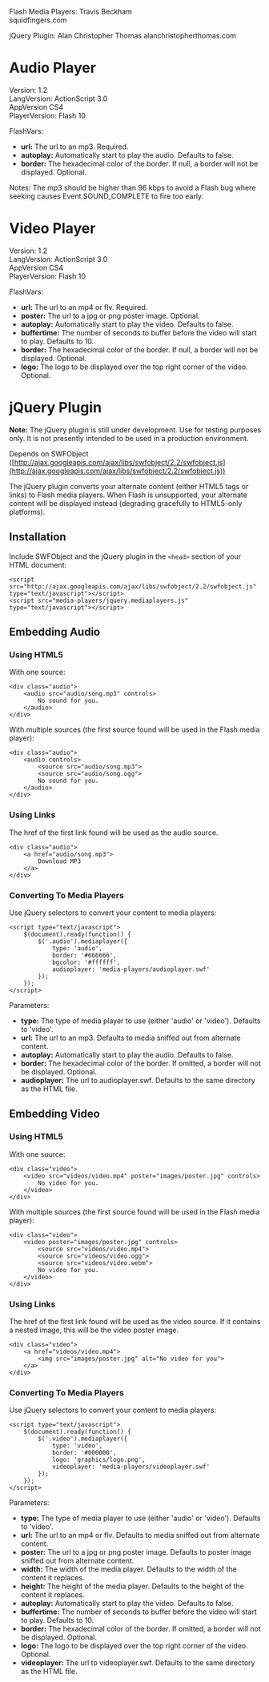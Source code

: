 Flash Media Players:
Travis Beckham  
squidfingers.com

jQuery Plugin:
Alan Christopher Thomas
alanchristopherthomas.com

Audio Player
============

Version: 1.2  
LangVersion: ActionScript 3.0  
AppVersion CS4  
PlayerVersion: Flash 10  

FlashVars:

* __url:__ The url to an mp3. Required.
* __autoplay:__ Automatically start to play the audio. Defaults to false.
* __border:__ The hexadecimal color of the border. If null, a border will not be displayed. Optional.

Notes: The mp3 should be higher than 96 kbps to avoid a Flash bug where seeking causes Event.SOUND_COMPLETE to fire too early.

Video Player
============

Version: 1.2  
LangVersion: ActionScript 3.0  
AppVersion CS4  
PlayerVersion: Flash 10  

FlashVars:

* __url:__ The url to an mp4 or flv. Required.
* __poster:__ The url to a jpg or png poster image. Optional.
* __autoplay:__ Automatically start to play the video. Defaults to false.
* __buffertime:__ The number of seconds to buffer before the video will start to play. Defaults to 10.
* __border:__ The hexadecimal color of the border. If null, a border will not be displayed. Optional.
* __logo:__ The logo to be displayed over the top right corner of the video. Optional.

jQuery Plugin
=============

__Note:__ The jQuery plugin is still under development. Use for testing purposes only. It is not presently intended to be used in a production environment.

Depends on SWFObject ([http://ajax.googleapis.com/ajax/libs/swfobject/2.2/swfobject.js](http://ajax.googleapis.com/ajax/libs/swfobject/2.2/swfobject.js))

The jQuery plugin converts your alternate content (either HTML5 tags or links) to Flash media players. When Flash is unsupported, your alternate content will be displayed instead (degrading gracefully to HTML5-only platforms).

Installation
------------

Include SWFObject and the jQuery plugin in the `<head>` section of your HTML document:

    <script src="http://ajax.googleapis.com/ajax/libs/swfobject/2.2/swfobject.js" type="text/javascript"></script>
    <script src="media-players/jquery.mediaplayers.js" type="text/javascript"></script>

Embedding Audio
---------------

### Using HTML5 ###

With one source:

    <div class="audio">
        <audio src="audio/song.mp3" controls>
            No sound for you.
        </audio>
    </div>

With multiple sources (the first source found will be used in the Flash media player):

    <div class="audio">
        <audio controls>
            <source src="audio/song.mp3">
            <source src="audio/song.ogg">
            No sound for you.
        </audio>
    </div>

### Using Links ###

The href of the first link found will be used as the audio source.

    <div class="audio">
        <a href="audio/song.mp3">
            Download MP3
        </a>
    </div>

### Converting To Media Players ###

Use jQuery selectors to convert your content to media players:

    <script type="text/javascript">
        $(document).ready(function() {
            $('.audio').mediaplayer({
                type: 'audio',
                border: '#666666',
                bgcolor: '#ffffff',
                audioplayer: 'media-players/audioplayer.swf'
            });
        });
    </script>

Parameters:

* __type:__ The type of media player to use (either 'audio' or 'video'). Defaults to 'video'.
* __url:__ The url to an mp3. Defaults to media sniffed out from alternate content.
* __autoplay:__ Automatically start to play the audio. Defaults to false.
* __border:__ The hexadecimal color of the border. If omitted, a border will not be displayed. Optional.
* __audioplayer:__ The url to audioplayer.swf. Defaults to the same directory as the HTML file.

Embedding Video
---------------

### Using HTML5 ###

With one source:

    <div class="video">
        <video src="videos/video.mp4" poster="images/poster.jpg" controls>
            No video for you.
        </video>
    </div>

With multiple sources (the first source found will be used in the Flash media player):

    <div class="video">
        <video poster="images/poster.jpg" controls>
            <source src="videos/video.mp4">
            <source src="videos/video.ogg">
            <source src="videos/video.webm">
            No video for you.
        </video>
    </div>

### Using Links ###

The href of the first link found will be used as the video source. If it contains a nested image, this will be the video poster image.

    <div class="video">
        <a href="videos/video.mp4">
            <img src="images/poster.jpg" alt="No video for you">
        </a>
    </div>

### Converting To Media Players ###

Use jQuery selectors to convert your content to media players:

    <script type="text/javascript">
        $(document).ready(function() {
            $('.video').mediaplayer({
                type: 'video',
                border: '#000000',
                logo: 'graphics/logo.png',
                videoplayer: 'media-players/videoplayer.swf'
            });
        });
    </script>

Parameters:

* __type:__ The type of media player to use (either 'audio' or 'video'). Defaults to 'video'.
* __url:__ The url to an mp4 or flv. Defaults to media sniffed out from alternate content.
* __poster:__ The url to a jpg or png poster image. Defaults to poster image sniffed out from alternate content.
* __width:__ The width of the media player. Defaults to the width of the content it replaces.
* __height:__ The height of the media player. Defaults to the height of the content it replaces.
* __autoplay:__ Automatically start to play the video. Defaults to false.
* __buffertime:__ The number of seconds to buffer before the video will start to play. Defaults to 10.
* __border:__ The hexadecimal color of the border. If omitted, a border will not be displayed. Optional.
* __logo:__ The logo to be displayed over the top right corner of the video. Optional.
* __videoplayer:__ The url to videoplayer.swf. Defaults to the same directory as the HTML file.
